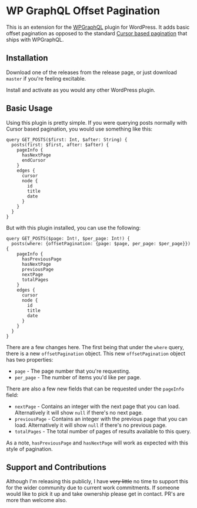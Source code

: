 # WP GraphQL Offset Pagination

This is an extension for the [WPGraphQL](https://github.com/wp-graphql/wp-graphql) plugin for WordPress. It adds basic offset pagination as opposed to the standard [Cursor based pagination](https://docs.wpgraphql.com/getting-started/posts/#pagination) that ships with WPGraphQL.



## Installation

Download one of the releases from the release page, or just download `master` if you're feeling excitable.

Install and activate as you would any other WordPress plugin.



## Basic Usage

Using this plugin is pretty simple. If you were querying posts normally with Cursor based pagination, you would use something like this:

```
query GET_POSTS($first: Int, $after: String) {
  posts(first: $first, after: $after) {
    pageInfo {
      hasNextPage
      endCursor
    }
    edges {
      cursor
      node {
        id
        title
        date
      }
    }
  }
}
```



But with this plugin installed, you can use the following:

```
query GET_POSTS($page: Int!, $per_page: Int!) {
  posts(where: {offsetPagination: {page: $page, per_page: $per_page}}) {
    pageInfo {
      hasPreviousPage
      hasNextPage
      previousPage
      nextPage
      totalPages
    }
    edges {
      cursor
      node {
        id
        title
        date
      }
    }
  }
}
```



There are a few changes here. The first being that under the `where` query, there is a new `offsetPagination` object. This new `offsetPagination` object has two properties:

- `page` - The page number that you're requesting.
- `per_page` - The number of items you'd like per page.



There are also a few new fields that can be requested under the `pageInfo` field:

- `nextPage` - Contains an integer with the next page that you can load. Alternatively it will show `null` if there's no next page.
- `previousPage` - Contains an integer with the previous page that you can load. Alternatively it will show `null` if there's no previous page.
- `totalPages` - The total number of pages of results available to this query.

As a note, `hasPreviousPage` and `hasNextPage` will work as expected with this style of pagination.



## Support and Contributions

Although I'm releasing this publicly, I have ~~very little~~ no time to support this for the wider community due to current work commitments. If someone would like to pick it up and take ownership please get in contact. PR's are more than welcome also.